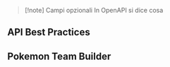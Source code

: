 >[!note] Campi opzionali
>In OpenAPI si dice cosa 


## API Best Practices



## Pokemon Team Builder
